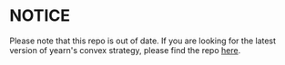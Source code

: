 # NOTICE
Please note that this repo is out of date. If you are looking for the latest version of yearn's convex strategy, please find the repo [here](https://github.com/dudesahn/StrategyConvexTemplate).
